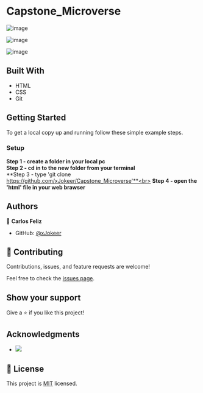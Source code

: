 # Capstone_Microverse


![image](https://user-images.githubusercontent.com/74747182/128095687-b4abd73e-f383-4b99-9824-8e947b4b644d.png)

![image](https://user-images.githubusercontent.com/74747182/128095740-5bb93c39-4fa4-4e43-a5a7-acc9e39c874e.png)

![image](https://user-images.githubusercontent.com/74747182/128095806-c8ce8b50-4896-4f46-8a7a-5b5184e87619.png)





## Built With

- HTML
- CSS
- Git

## Getting Started

To get a local copy up and running follow these simple example steps.


### Setup
**Step 1 - create a folder in your local pc** <br>
**Step 2 - cd in to the new folder from your terminal**<br>
**Step 3 - type 'git clone https://github.com/xJokeer/Capstone_Microverse'**<br>
**Step 4 - open the 'html' file in your web brawser**

## Authors

👤 **Carlos Feliz**

- GitHub: [@xJokeer](https://github.com/xJokeer)

## 🤝 Contributing

Contributions, issues, and feature requests are welcome!

Feel free to check the [issues page](https://github.com/xJokeer/Capstone_Microverse/issues).

## Show your support

Give a ⭐️ if you like this project!

## Acknowledgments
- ![](https://img.shields.io/badge/Microverse-blueviolet)

## 📝 License

This project is [MIT](https://github.com/git/git-scm.com/blob/main/MIT-LICENSE.txt) licensed.